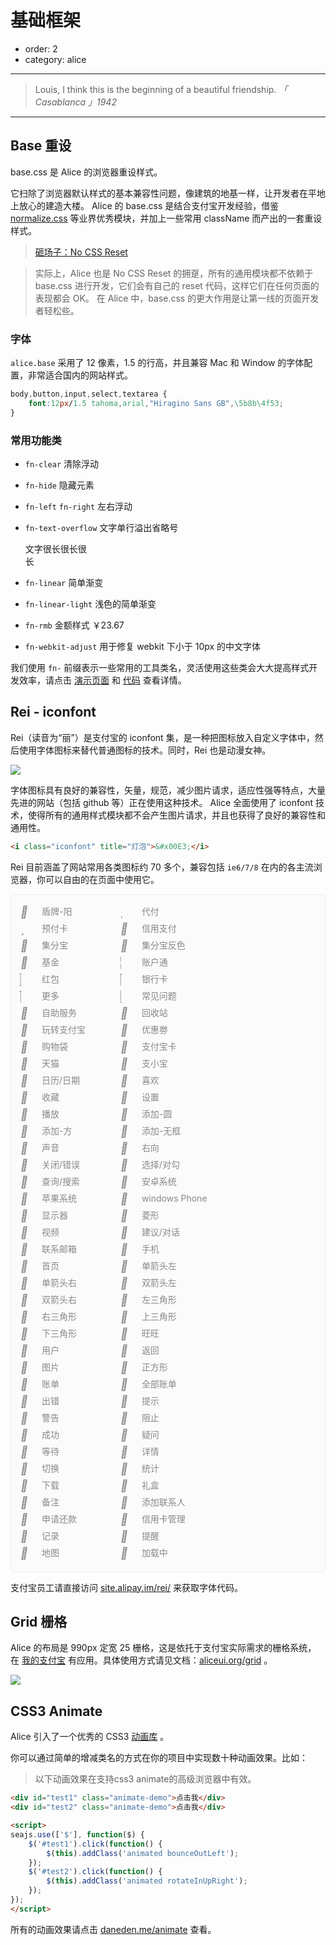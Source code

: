 # 基础框架

- order: 2
- category: alice

---

> Louis, I think this is the beginning of a beautiful friendship.
*「 Casablanca 」1942*

---

<link rel="stylesheet" href="http://assets.spmjs.org/alice/grid/1.0.0/grid.css" />
<link rel="stylesheet" href="http://assets.spmjs.org/alice/animate/1.0.0/animate.css" />

## Base 重设

base.css 是 Alice 的浏览器重设样式。

它扫除了浏览器默认样式的基本兼容性问题，像建筑的地基一样，让开发者在平地上放心的建造大楼。
Alice 的 base.css 是结合支付宝开发经验，借鉴 [normalize.css](http://necolas.github.com/normalize.css/) 等业界优秀模块，并加上一些常用 className 而产出的一套重设样式。

> [砸场子：No CSS Reset](http://snook.ca/archives/html_and_css/no_css_reset/)

> 实际上，Alice 也是 No CSS Reset 的拥趸，所有的通用模块都不依赖于 base.css 进行开发，它们会有自己的 reset 代码，这样它们在任何页面的表现都会 OK。
> 在 Alice 中，base.css 的更大作用是让第一线的页面开发者轻松些。

### 字体

`alice.base` 采用了 12 像素，1.5 的行高，并且兼容 Mac 和 Window 的字体配置，非常适合国内的网站样式。

```css
body,button,input,select,textarea {
    font:12px/1.5 tahoma,arial,"Hiragino Sans GB",\5b8b\4f53;
}
```

### 常用功能类

- `fn-clear` 清除浮动

- `fn-hide` 隐藏元素

- `fn-left` `fn-right` 左右浮动

- `fn-text-overflow` 文字单行溢出省略号

    <div class="fn-text-overflow" style="width:100px">文字很长很长很长</div>

- `fn-linear` 简单渐变

- `fn-linear-light` 浅色的简单渐变

- `fn-rmb` 金额样式 <span class="fn-rmb">￥23.67</span>

- `fn-webkit-adjust` 用于修复 webkit 下小于 10px 的中文字体

我们使用 `fn-` 前缀表示一些常用的工具类名，灵活使用这些类会大大提高样式开发效率，请点击 [演示页面](http://aliceui.org/base) 和 [代码](https://github.com/aliceui/base/blob/master/src/base.css) 查看详情。


## Rei - iconfont

Rei（读音为“丽”）是支付宝的 iconfont 集，是一种把图标放入自定义字体中，然后使用字体图标来替代普通图标的技术。同时，Rei 也是动漫女神。

![](https://i.alipayobjects.com/e/201303/2P2JVsHeCC.jpg)

字体图标具有良好的兼容性，矢量，规范，减少图片请求，适应性强等特点，大量先进的网站（包括 github 等）正在使用这种技术。
Alice 全面使用了 iconfont 技术，使得所有的通用样式模块都不会产生图片请求，并且也获得了良好的兼容性和通用性。

```html
<i class="iconfont" title="灯泡">&#x00E3;</i>
```

Rei 目前涵盖了网站常用各类图标约 70 多个，兼容包括 `ie6/7/8` 在内的各主流浏览器，你可以自由的在页面中使用它。

<style>
.iconset {
    padding: 15px;
    background: #FBFBFB;
    border: 1px solid #eee;
    border-radius: 4px;
}
.icon {
    display: inline-block;
    *display: inline;
    *zoom: 1;
    height: 22px;
    width: 156px;
    color: #888;
    font-size: 14px;
    line-height: 22px;
    margin-bottom: 5px;
}
.icon .iconfont {
    margin-right: 10px;
    font-size: 18px;
    width: 20px;
    display: inline-block;
    *display: inline;
    *zoom: 1;
    position: relative;
    top: 2px;
}
</style>

<!-- 这段代码用来获取下面的字体 HTML 集合
<script src="http://site.alipay.im/rei/js/data.js"></script>
<script>
var array = [],
    html = '';
array = array.concat(iconData['产品/品牌ICON']);
array = array.concat(iconData['通用ICON']);
array.forEach(function(item) {
    html += '<div class="icon"><i class="iconfont" title="' + item[0] +
               '">' + item[1] + '</i> ' + item[0] + '</div>\n';
});
console.log(html);
</script>

或者直接访问：

http://jsfiddle.net/FdE3c/show
-->

<div class="iconset fn-clear">
<div class="icon"><i class="iconfont" title="盾牌-阳">&#xF000;</i> 盾牌-阳</div>
<div class="icon"><i class="iconfont" title="代付">&#xF004;</i> 代付</div>
<div class="icon"><i class="iconfont" title="预付卡">&#xF005;</i> 预付卡</div>
<div class="icon"><i class="iconfont" title="信用支付">&#xF006;</i> 信用支付</div>
<div class="icon"><i class="iconfont" title="集分宝">&#xF007;</i> 集分宝</div>
<div class="icon"><i class="iconfont" title="集分宝反色">&#xF008;</i> 集分宝反色</div>
<div class="icon"><i class="iconfont" title="基金">&#xF009;</i> 基金</div>
<div class="icon"><i class="iconfont" title="账户通">&#xF00A;</i> 账户通</div>
<div class="icon"><i class="iconfont" title="红包">&#xF00B;</i> 红包</div>
<div class="icon"><i class="iconfont" title="银行卡">&#xF00C;</i> 银行卡</div>
<div class="icon"><i class="iconfont" title="更多">&#xF00D;</i> 更多</div>
<div class="icon"><i class="iconfont" title="常见问题">&#xF00E;</i> 常见问题</div>
<div class="icon"><i class="iconfont" title="自助服务">&#xF010;</i> 自助服务</div>
<div class="icon"><i class="iconfont" title="回收站">&#xF011;</i> 回收站</div>
<div class="icon"><i class="iconfont" title="玩转支付宝">&#xF012;</i> 玩转支付宝</div>
<div class="icon"><i class="iconfont" title="优惠劵">&#xF013;</i> 优惠劵</div>
<div class="icon"><i class="iconfont" title="购物袋">&#xF018;</i> 购物袋</div>
<div class="icon"><i class="iconfont" title="支付宝卡">&#xF019;</i> 支付宝卡</div>
<div class="icon"><i class="iconfont" title="天猫">&#xF01A;</i> 天猫</div>
<div class="icon"><i class="iconfont" title="支小宝">&#xF01B;</i> 支小宝</div>
<div class="icon"><i class="iconfont" title="日历/日期">&#xF01C;</i> 日历/日期</div>
<div class="icon"><i class="iconfont" title="喜欢">&#xF01D;</i> 喜欢</div>
<div class="icon"><i class="iconfont" title="收藏">&#xF01E;</i> 收藏</div>
<div class="icon"><i class="iconfont" title="设置">&#xF021;</i> 设置</div>
<div class="icon"><i class="iconfont" title="播放">&#xF022;</i> 播放</div>
<div class="icon"><i class="iconfont" title="添加-圆">&#xF023;</i> 添加-圆</div>
<div class="icon"><i class="iconfont" title="添加-方">&#xF024;</i> 添加-方</div>
<div class="icon"><i class="iconfont" title="添加-无框">&#xF025;</i> 添加-无框</div>
<div class="icon"><i class="iconfont" title="声音">&#xF026;</i> 声音</div>
<div class="icon"><i class="iconfont" title="右向">&#xF027;</i> 右向</div>
<div class="icon"><i class="iconfont" title="关闭/错误">&#xF028;</i> 关闭/错误</div>
<div class="icon"><i class="iconfont" title="选择/对勾">&#xF029;</i> 选择/对勾</div>
<div class="icon"><i class="iconfont" title="查询/搜索">&#xF02A;</i> 查询/搜索</div>
<div class="icon"><i class="iconfont" title="安卓系统">&#xF02B;</i> 安卓系统</div>
<div class="icon"><i class="iconfont" title="苹果系统">&#xF02C;</i> 苹果系统</div>
<div class="icon"><i class="iconfont" title="windows Phone">&#xF02D;</i> windows Phone</div>
<div class="icon"><i class="iconfont" title="显示器">&#xF02E;</i> 显示器</div>
<div class="icon"><i class="iconfont" title="菱形">&#xF02F;</i> 菱形</div>
<div class="icon"><i class="iconfont" title="视频">&#xF030;</i> 视频</div>
<div class="icon"><i class="iconfont" title="建议/对话">&#xF031;</i> 建议/对话</div>
<div class="icon"><i class="iconfont" title="联系邮箱">&#xF032;</i> 联系邮箱</div>
<div class="icon"><i class="iconfont" title="手机">&#xF033;</i> 手机</div>
<div class="icon"><i class="iconfont" title="首页">&#xF034;</i> 首页</div>
<div class="icon"><i class="iconfont" title="单箭头左">&#xF035;</i> 单箭头左</div>
<div class="icon"><i class="iconfont" title="单箭头右">&#xF036;</i> 单箭头右</div>
<div class="icon"><i class="iconfont" title="双箭头左">&#xF037;</i> 双箭头左</div>
<div class="icon"><i class="iconfont" title="双箭头右">&#xF038;</i> 双箭头右</div>
<div class="icon"><i class="iconfont" title="左三角形">&#xF039;</i> 左三角形</div>
<div class="icon"><i class="iconfont" title="右三角形">&#xF03A;</i> 右三角形</div>
<div class="icon"><i class="iconfont" title="上三角形">&#xF03B;</i> 上三角形</div>
<div class="icon"><i class="iconfont" title="下三角形">&#xF03C;</i> 下三角形</div>
<div class="icon"><i class="iconfont" title="旺旺">&#xF03D;</i> 旺旺</div>
<div class="icon"><i class="iconfont" title="用户">&#xF03E;</i> 用户</div>
<div class="icon"><i class="iconfont" title="返回">&#xF040;</i> 返回</div>
<div class="icon"><i class="iconfont" title="图片">&#xF041;</i> 图片</div>
<div class="icon"><i class="iconfont" title="正方形">&#xF042;</i> 正方形</div>
<div class="icon"><i class="iconfont" title="账单">&#xF043;</i> 账单</div>
<div class="icon"><i class="iconfont" title="全部账单">&#xF044;</i> 全部账单</div>
<div class="icon"><i class="iconfont" title="出错">&#xF045;</i> 出错</div>
<div class="icon"><i class="iconfont" title="提示">&#xF046;</i> 提示</div>
<div class="icon"><i class="iconfont" title="警告">&#xF047;</i> 警告</div>
<div class="icon"><i class="iconfont" title="阻止">&#xF048;</i> 阻止</div>
<div class="icon"><i class="iconfont" title="成功">&#xF049;</i> 成功</div>
<div class="icon"><i class="iconfont" title="疑问">&#xF04A;</i> 疑问</div>
<div class="icon"><i class="iconfont" title="等待">&#xF04B;</i> 等待</div>
<div class="icon"><i class="iconfont" title="详情">&#xF04C;</i> 详情</div>
<div class="icon"><i class="iconfont" title="切换">&#xF04D;</i> 切换</div>
<div class="icon"><i class="iconfont" title="统计">&#xF04E;</i> 统计</div>
<div class="icon"><i class="iconfont" title="下载">&#xF04F;</i> 下载</div>
<div class="icon"><i class="iconfont" title="礼盒">&#xF050;</i> 礼盒</div>
<div class="icon"><i class="iconfont" title="备注">&#xF051;</i> 备注</div>
<div class="icon"><i class="iconfont" title="添加联系人">&#xF052;</i> 添加联系人</div>
<div class="icon"><i class="iconfont" title="申请还款">&#xF053;</i> 申请还款</div>
<div class="icon"><i class="iconfont" title="信用卡管理">&#xF054;</i> 信用卡管理</div>
<div class="icon"><i class="iconfont" title="记录">&#xF055;</i> 记录</div>
<div class="icon"><i class="iconfont" title="提醒">&#xF056;</i> 提醒</div>
<div class="icon"><i class="iconfont" title="地图">&#xF057;</i> 地图</div>
<div class="icon"><i class="iconfont" title="加载中">&#xF058;</i> 加载中</div>
</div>

支付宝员工请直接访问 [site.alipay.im/rei/](http://site.alipay.im/rei/) 来获取字体代码。

## Grid 栅格

Alice 的布局是 990px 定宽 25 栅格，这是依托于支付宝实际需求的栅格系统，
在 [我的支付宝](https://my.alipay.com/) 有应用。具体使用方式请见文档：[aliceui.org/grid](http://aliceui.org/grid) 。

![](https://i.alipayobjects.com/e/201303/2KLao4hPu8.png)


## CSS3 Animate

Alice 引入了一个优秀的 CSS3 [动画库](http://aliceui.org/animate) 。

你可以通过简单的增减类名的方式在你的项目中实现数十种动画效果。比如：

> 以下动画效果在支持css3 animate的高级浏览器中有效。

<style>
.animate-demo {
    width: 80px;
    height: 80px;
    background: #42B8F7;
    line-height: 80px;
    text-align: center;
    color: #fff;
    display: inline-block;
}
#test2 {
    background: #5FC161;    
}
</style>

````html
<div id="test1" class="animate-demo">点击我</div>
<div id="test2" class="animate-demo">点击我</div>

<script>
seajs.use(['$'], function($) {
    $('#test1').click(function() {
        $(this).addClass('animated bounceOutLeft');
    });
    $('#test2').click(function() {
        $(this).addClass('animated rotateInUpRight');
    });
});
</script>
````

所有的动画效果请点击 [daneden.me/animate](http://daneden.me/animate/) 查看。